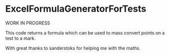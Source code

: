 # ExcelFormulaGeneratorForTests

WORK IN PROGRESS

This code returns a formula which can be used to mass convert points on a test to a mark. 

With great thanks to sanderstoks for helping me with the maths.
